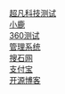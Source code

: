 
<a href="https://jh-leung.github.io/%E4%BD%9C%E4%B8%9A/html/%E8%B6%85%E5%87%A1%E7%A7%91%E6%8A%80.html">超凡科技测试</a><br>
<a href="https://jh-leung.github.io/%E5%B0%8F%E9%B9%BF/html/%E5%B0%8F%E9%B9%BF.html">小鹿</a><br>
<a href="https://jh-leung.github.io/day08%E4%BD%9C%E4%B8%9A/html/360.html">360测试</a><br>
<a href="https://jh-leung.github.io/%E5%86%9C%E4%B8%9A%E7%AE%A1%E7%90%86%E7%B3%BB%E7%BB%9F/html/%E7%AE%A1%E7%90%86%E7%B3%BB%E7%BB%9F.html">管理系统</a><br>
<a href="https://jh-leung.github.io/%E6%90%9C%E7%9F%B3%E7%BD%91/html/%E6%90%9C%E7%9F%B3%E7%BD%91.html">搜石网</a><br>
<a href="https://jh-leung.github.io/%E6%94%AF%E4%BB%98%E5%AE%9D/html/%E6%94%AF%E4%BB%98%E5%AE%9D.html">支付宝</a><br>
<a href="https://jh-leung.github.io/%E5%BC%80%E6%BA%90%E5%8D%9A%E5%AE%A2/html/%E5%8D%9A%E5%AE%A2.html">开源博客</a><br>
